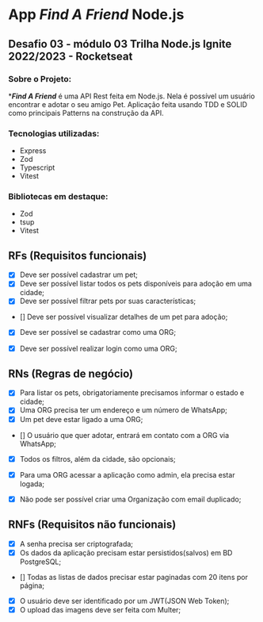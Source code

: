 # App ***Find A Friend*** Node.js

## Desafio 03 - módulo 03 Trilha Node.js Ignite 2022/2023 - Rocketseat

### Sobre o Projeto:

****Find A Friend*** é uma API Rest feita em Node.js. Nela é possível um usuário encontrar e adotar o seu amigo Pet. Aplicação feita usando TDD e SOLID como principais Patterns na construção da API.

### Tecnologias utilizadas:

* Express
* Zod
* Typescript
* Vitest

### Bibliotecas em destaque:

* Zod
* tsup
* Vitest

## RFs (Requisitos funcionais)

- [x] Deve ser possível cadastrar um pet;
- [x] Deve ser possível listar todos os pets disponíveis para adoção em uma cidade;
- [x] Deve ser possível filtrar pets por suas características;
- [] Deve ser possível visualizar detalhes de um pet para adoção;
- [x] Deve ser possível se cadastrar como uma ORG;
- [x] Deve ser possível realizar login como uma ORG;



## RNs (Regras de negócio)

- [x] Para listar os pets, obrigatoriamente precisamos informar o estado e cidade;
- [x] Uma ORG precisa ter um endereço e um número de WhatsApp;
- [x] Um pet deve estar ligado a uma ORG;
- [] O usuário que quer adotar, entrará em contato com a ORG via WhatsApp;
- [x] Todos os filtros, além da cidade, são opcionais;
- [x] Para uma ORG acessar a aplicação como admin, ela precisa estar logada;
- [x] Não pode ser possível criar uma Organização com email duplicado;



## RNFs (Requisitos não funcionais)

- [x] A senha precisa ser criptografada;
- [x] Os dados da aplicação precisam estar persistidos(salvos) em BD PostgreSQL;
- [] Todas as listas de dados precisar estar paginadas com 20 itens por página;
- [x] O usuário deve ser identificado por um JWT(JSON Web Token);
- [x] O upload das imagens deve ser feita com Multer;